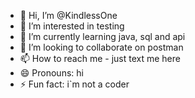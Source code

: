 - 👋 Hi, I’m @KindlessOne
- 👀 I’m interested in testing
- 🌱 I’m currently learning java, sql and api
- 💞️ I’m looking to collaborate on postman
- 📫 How to reach me - just text me here
- 😄 Pronouns: hi
- ⚡ Fun fact: i`m not a coder

<!---
KindlessOne/KindlessOne is a ✨ special ✨ repository because its `README.md` (this file) appears on your GitHub profile.
You can click the Preview link to take a look at your changes.
--->
